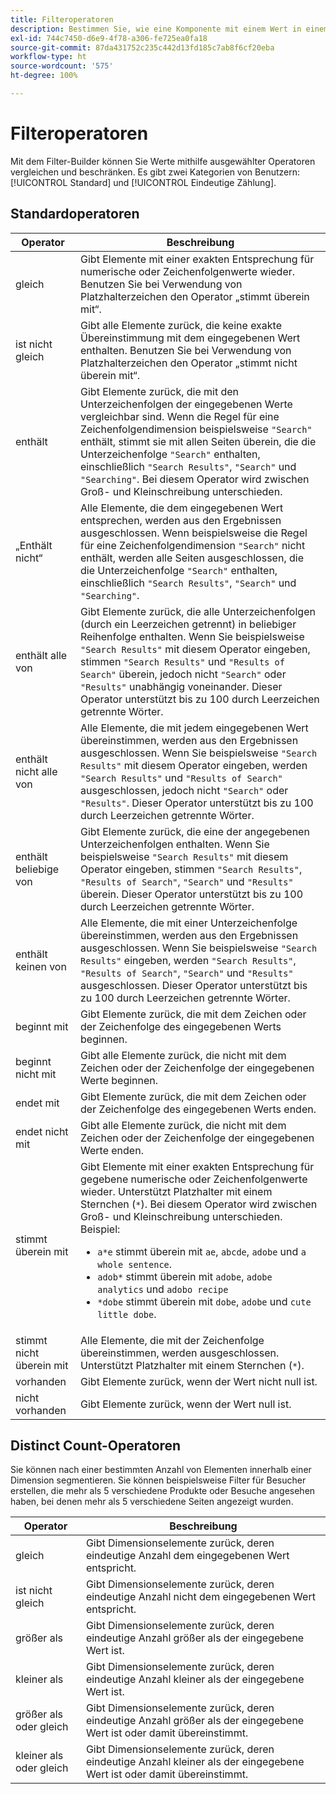 ```yaml
---
title: Filteroperatoren
description: Bestimmen Sie, wie eine Komponente mit einem Wert in einem Filter interagiert.
exl-id: 744c7450-d6e9-4f78-a306-fe725ea0fa18
source-git-commit: 87da431752c235c442d13fd185c7ab8f6cf20eba
workflow-type: ht
source-wordcount: '575'
ht-degree: 100%

---
```


# Filteroperatoren

Mit dem Filter-Builder können Sie Werte mithilfe ausgewählter Operatoren vergleichen und beschränken. Es gibt zwei Kategorien von Benutzern: [!UICONTROL Standard] und [!UICONTROL Eindeutige Zählung].

## Standardoperatoren

| Operator | Beschreibung |
| --- | --- |
| gleich | Gibt Elemente mit einer exakten Entsprechung für numerische oder Zeichenfolgenwerte wieder. Benutzen Sie bei Verwendung von Platzhalterzeichen den Operator „stimmt überein mit“. |
| ist nicht gleich | Gibt alle Elemente zurück, die keine exakte Übereinstimmung mit dem eingegebenen Wert enthalten.  Benutzen Sie bei Verwendung von Platzhalterzeichen den Operator „stimmt nicht überein mit“. |
| enthält | Gibt Elemente zurück, die mit den Unterzeichenfolgen der eingegebenen Werte vergleichbar sind. Wenn die Regel für eine Zeichenfolgendimension beispielsweise `"Search"` enthält, stimmt sie mit allen Seiten überein, die die Unterzeichenfolge `"Search"` enthalten, einschließlich `"Search Results"`, `"Search"` und `"Searching"`. Bei diesem Operator wird zwischen Groß- und Kleinschreibung unterschieden. |
| „Enthält nicht“ | Alle Elemente, die dem eingegebenen Wert entsprechen, werden aus den Ergebnissen ausgeschlossen. Wenn beispielsweise die Regel für eine Zeichenfolgendimension `"Search"` nicht enthält, werden alle Seiten ausgeschlossen, die die Unterzeichenfolge `"Search"` enthalten, einschließlich `"Search Results"`, `"Search"` und `"Searching"`. |
| enthält alle von | Gibt Elemente zurück, die alle Unterzeichenfolgen (durch ein Leerzeichen getrennt) in beliebiger Reihenfolge enthalten. Wenn Sie beispielsweise `"Search Results"` mit diesem Operator eingeben, stimmen `"Search Results"` und `"Results of Search"` überein, jedoch nicht `"Search"` oder `"Results"` unabhängig voneinander. Dieser Operator unterstützt bis zu 100 durch Leerzeichen getrennte Wörter. |
| enthält nicht alle von | Alle Elemente, die mit jedem eingegebenen Wert übereinstimmen, werden aus den Ergebnissen ausgeschlossen. Wenn Sie beispielsweise `"Search Results"` mit diesem Operator eingeben, werden `"Search Results"` und `"Results of Search"` ausgeschlossen, jedoch nicht `"Search"` oder `"Results"`. Dieser Operator unterstützt bis zu 100 durch Leerzeichen getrennte Wörter. |
| enthält beliebige von | Gibt Elemente zurück, die eine der angegebenen Unterzeichenfolgen enthalten. Wenn Sie beispielsweise `"Search Results"` mit diesem Operator eingeben, stimmen `"Search Results"`, `"Results of Search"`, `"Search"` und `"Results"` überein. Dieser Operator unterstützt bis zu 100 durch Leerzeichen getrennte Wörter. |
| enthält keinen von | Alle Elemente, die mit einer Unterzeichenfolge übereinstimmen, werden aus den Ergebnissen ausgeschlossen. Wenn Sie beispielsweise `"Search Results"` eingeben, werden `"Search Results"`, `"Results of Search"`, `"Search"` und `"Results"` ausgeschlossen. Dieser Operator unterstützt bis zu 100 durch Leerzeichen getrennte Wörter. |
| beginnt mit | Gibt Elemente zurück, die mit dem Zeichen oder der Zeichenfolge des eingegebenen Werts beginnen. |
| beginnt nicht mit | Gibt alle Elemente zurück, die nicht mit dem Zeichen oder der Zeichenfolge der eingegebenen Werte beginnen. |
| endet mit | Gibt Elemente zurück, die mit dem Zeichen oder der Zeichenfolge des eingegebenen Werts enden. |
| endet nicht mit | Gibt alle Elemente zurück, die nicht mit dem Zeichen oder der Zeichenfolge der eingegebenen Werte enden. |
| stimmt überein mit | Gibt Elemente mit einer exakten Entsprechung für gegebene numerische oder Zeichenfolgenwerte wieder. Unterstützt Platzhalter mit einem Sternchen (`*`). Bei diesem Operator wird zwischen Groß- und Kleinschreibung unterschieden. Beispiel:<ul><li>`a*e` stimmt überein mit `ae`, `abcde`, `adobe` und `a whole sentence`.</li><li>`adob*` stimmt überein mit `adobe`, `adobe analytics` und `adobo recipe`</li><li>`*dobe` stimmt überein mit `dobe`, `adobe` und `cute little dobe`.</li></ul> |
| stimmt nicht überein mit | Alle Elemente, die mit der Zeichenfolge übereinstimmen, werden ausgeschlossen. Unterstützt Platzhalter mit einem Sternchen (`*`). |
| vorhanden | Gibt Elemente zurück, wenn der Wert nicht null ist. |
| nicht vorhanden | Gibt Elemente zurück, wenn der Wert null ist. |

## Distinct Count-Operatoren

Sie können nach einer bestimmten Anzahl von Elementen innerhalb einer Dimension segmentieren. Sie können beispielsweise Filter für Besucher erstellen, die mehr als 5 verschiedene Produkte oder Besuche angesehen haben, bei denen mehr als 5 verschiedene Seiten angezeigt wurden.

| Operator | Beschreibung |
| --- | --- |
| gleich | Gibt Dimensionselemente zurück, deren eindeutige Anzahl dem eingegebenen Wert entspricht. |
| ist nicht gleich | Gibt Dimensionselemente zurück, deren eindeutige Anzahl nicht dem eingegebenen Wert entspricht. |
| größer als | Gibt Dimensionselemente zurück, deren eindeutige Anzahl größer als der eingegebene Wert ist. |
| kleiner als | Gibt Dimensionselemente zurück, deren eindeutige Anzahl kleiner als der eingegebene Wert ist. |
| größer als oder gleich | Gibt Dimensionselemente zurück, deren eindeutige Anzahl größer als der eingegebene Wert ist oder damit übereinstimmt. |
| kleiner als oder gleich | Gibt Dimensionselemente zurück, deren eindeutige Anzahl kleiner als der eingegebene Wert ist oder damit übereinstimmt. |
